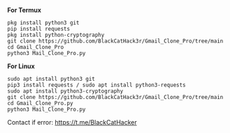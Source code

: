**For Termux**
```
pkg install python3 git
pip install requests
pkg install python-cryptography
git clone https://github.com/BlackCatHack3r/Gmail_Clone_Pro/tree/main
cd Gmail_Clone_Pro
python3 Mail_Clone_Pro.py
```

**For Linux**
```
sudo apt install python3 git
pip3 install requests / sudo apt install python3-requests
sudo apt install python3-cryptography
git clone https://github.com/BlackCatHack3r/Gmail_Clone_Pro/tree/main
cd Gmail_Clone_Pro.py
python3 Mail_Clone_Pro.py
```

Contact if error: https://t.me/BlackCatHacker
